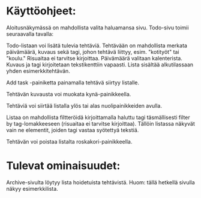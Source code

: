 # Käyttöohjeet:

Aloitusnäkymässä on mahdollista valita haluamansa sivu. Todo-sivu toimii seuraavalla tavalla:

Todo-listaan voi lisätä tulevia tehtäviä. Tehtävään on mahdollista merkata päivämäärä, kuvaus sekä tagi, johon tehtävä liittyy, esim. "kotityöt" tai "koulu." Risuaitaa ei tarvitse kirjoittaa. Päivämäärä valitaan kalenterista. Kuvaus ja tagi kirjoitetaan tekstikenttiin vapaasti. Lista sisältää alkutilassaan yhden esimerkkitehtävän.

Add task -painiketta painamalla tehtävä siirtyy listalle.

Tehtävän kuvausta voi muokata kynä-painikkeella.

Tehtäviä voi siirtää listalla ylös tai alas nuolipainikkeiden avulla.

Listaa on mahdollista filtteröidä kirjoittamalla haluttu tagi täsmällisesti filter by tag-lomakkeeseen (risuaitaa ei tarvitse kirjoittaa). Tällöin listassa näkyvät vain ne elementit, joiden tagi vastaa syötettyä tekstiä.

Tehtävän voi poistaa listalta roskakori-painikkeella.

# Tulevat ominaisuudet:

Archive-sivulta löytyy lista hoidetuista tehtävistä. Huom: tällä hetkellä sivulla näkyy esimerkkilista.
